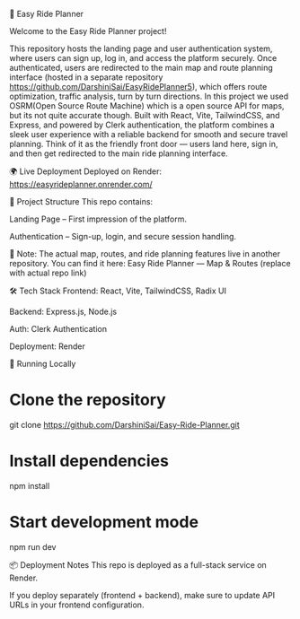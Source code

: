 🚗 Easy Ride Planner

Welcome to the Easy Ride Planner project!

This repository hosts the landing page and user authentication system, where users can sign up, log in, and access the platform securely. Once authenticated, users are redirected to the main map and route planning interface (hosted in a separate repository https://github.com/DarshiniSai/EasyRidePlanner5), which offers route optimization, traffic analysis, turn by turn directions. In this project we used OSRM(Open Source Route Machine) which is a open source API for maps, but its not quite accurate though. Built with React, Vite, TailwindCSS, and Express, and powered by Clerk authentication, the platform combines a sleek user experience with a reliable backend for smooth and secure travel planning.
Think of it as the friendly front door — users land here, sign in, and then get redirected to the main ride planning interface.

🌍 Live Deployment
Deployed on Render: https://easyrideplanner.onrender.com/

📂 Project Structure
This repo contains:

Landing Page – First impression of the platform.

Authentication – Sign-up, login, and secure session handling.

🚦 Note: The actual map, routes, and ride planning features live in another repository.
You can find it here: Easy Ride Planner — Map & Routes (replace with actual repo link)

🛠️ Tech Stack
Frontend: React, Vite, TailwindCSS, Radix UI

Backend: Express.js, Node.js

Auth: Clerk Authentication

Deployment: Render

🚀 Running Locally

# Clone the repository
git clone https://github.com/DarshiniSai/Easy-Ride-Planner.git

# Install dependencies
npm install

# Start development mode
npm run dev


📦 Deployment Notes
This repo is deployed as a full-stack service on Render.

If you deploy separately (frontend + backend), make sure to update API URLs in your frontend configuration.

